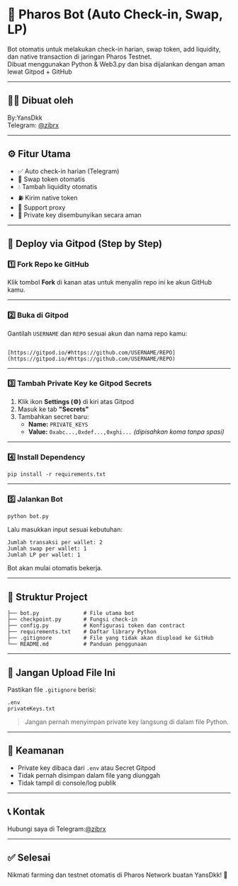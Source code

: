 # 🤖 Pharos Bot (Auto Check-in, Swap, LP)

Bot otomatis untuk melakukan check-in harian, swap token, add liquidity, dan native transaction di jaringan Pharos Testnet.  
Dibuat menggunakan Python & Web3.py dan bisa dijalankan dengan aman lewat Gitpod + GitHub

---

## 🧑‍💻 Dibuat oleh
By:YansDkk  
Telegram: [@zibrx](https://t.me/zibrx)

---

## ⚙️ Fitur Utama

- ✅ Auto check-in harian (Telegram)
- 🔁 Swap token otomatis
- 💧 Tambah liquidity otomatis
- ⛽ Kirim native token
- 🧅 Support proxy
- 🔐 Private key disembunyikan secara aman

---

## 🚀 Deploy via Gitpod (Step by Step)

### 1️⃣ Fork Repo ke GitHub

Klik tombol **Fork** di kanan atas untuk menyalin repo ini ke akun GitHub kamu.

---

### 2️⃣ Buka di Gitpod

Gantilah `USERNAME` dan `REPO` sesuai akun dan nama repo kamu:
```

[https://gitpod.io/#https://github.com/USERNAME/REPO](https://gitpod.io/#https://github.com/USERNAME/REPO)

````

---

### 3️⃣ Tambah Private Key ke Gitpod Secrets

1. Klik ikon **Settings (⚙️)** di kiri atas Gitpod
2. Masuk ke tab **"Secrets"**
3. Tambahkan secret baru:
   - **Name:** `PRIVATE_KEYS`
   - **Value:** `0xabc...,0xdef...,0xghi...` *(dipisahkan koma tanpa spasi)*

---

### 4️⃣ Install Dependency

```
pip install -r requirements.txt
````

---

### 5️⃣ Jalankan Bot

```
python bot.py
```

Lalu masukkan input sesuai kebutuhan:

```
Jumlah transaksi per wallet: 2
Jumlah swap per wallet: 1
Jumlah LP per wallet: 1
```

Bot akan mulai otomatis bekerja.

---

## 🧾 Struktur Project

```
├── bot.py              # File utama bot
├── checkpoint.py       # Fungsi check-in
├── config.py           # Konfigurasi token dan contract
├── requirements.txt    # Daftar library Python
├── .gitignore          # File yang tidak akan diupload ke GitHub
└── README.md           # Panduan penggunaan
```

---

## 🚫 Jangan Upload File Ini

Pastikan file `.gitignore` berisi:

```
.env
privateKeys.txt
```

> Jangan pernah menyimpan private key langsung di dalam file Python.

---

## 🔐 Keamanan

* Private key dibaca dari `.env` atau Secret Gitpod
* Tidak pernah disimpan dalam file yang diunggah
* Tidak tampil di console/log publik

---

## 📞 Kontak

Hubungi saya di Telegram:[@zibrx](https://t.me/zibrx)

---

## ✅ Selesai

Nikmati farming dan testnet otomatis di Pharos Network buatan YansDkk! 🚀
